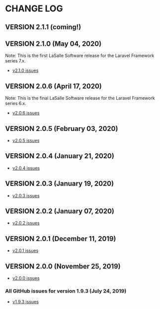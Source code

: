 # CHANGE LOG

## VERSION 2.1.1 (coming!)

## VERSION 2.1.0 (May 04, 2020)
Note: This is the first LaSalle Software release for the Laravel Framework series 7.x.
* [v2.1.0 issues](https://github.com/LaSalleSoftware/lsv2-novabackend-pkg/milestone/9?closed=1)

## VERSION 2.0.6 (April 17, 2020)
Note: This is the final LaSalle Software release for the Laravel Framework series 6.x.
* [v2.0.6 issues](https://github.com/LaSalleSoftware/lsv2-novabackend-pkg/milestone/8?closed=1)

## VERSION 2.0.5 (February 03, 2020)
* [v2.0.5 issues](https://github.com/LaSalleSoftware/lsv2-novabackend-pkg/milestone/7?closed=1)

## VERSION 2.0.4 (January 21, 2020)
* [v2.0.4 issues](https://github.com/LaSalleSoftware/lsv2-novabackend-pkg/milestone/6?closed=1)

## VERSION 2.0.3 (January 19, 2020)
* [v2.0.3 issues](https://github.com/LaSalleSoftware/lsv2-novabackend-pkg/milestone/5?closed=1)

## VERSION 2.0.2 (January 07, 2020)
* [v2.0.2 issues](https://github.com/LaSalleSoftware/lsv2-novabackend-pkg/milestone/4?closed=1)

## VERSION 2.0.1 (December 11, 2019)
* [v2.0.1 issues](https://github.com/LaSalleSoftware/lsv2-novabackend-pkg/milestone/3?closed=1)

## VERSION 2.0.0 (November 25, 2019)
* [v2.0.0 issues](https://github.com/LaSalleSoftware/lsv2-novabackend-pkg/milestone/2?closed=1)

### All GitHub issues for version 1.9.3 (July 24, 2019)
* [v1.9.3 issues](https://github.com/LaSalleSoftware/lsv2-novabackend-pkg/milestone/1?closed=1)
